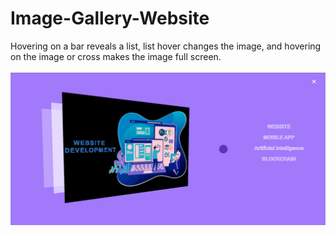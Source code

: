 # Image-Gallery-Website

Hovering on a bar reveals a list, list hover changes the image, and hovering on the image or cross makes the image full screen.
<br/>
<br/>
<img src="../../assets/Image-Gallery-Website.png" />
